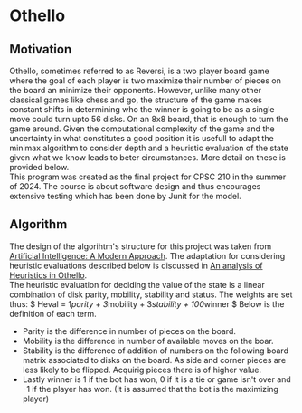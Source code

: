 # Othello

## Motivation
Othello, sometimes referred to as Reversi, is a two player board game where the goal of each player is two maximize their number of pieces on the board an minimize their opponents. However, unlike many other classical games like chess and go, the structure of the game makes constant shifts in determining who the winner is going to be as a single move could turn upto 56 disks. On an 8x8 board, that is enough to turn the game around. Given the computational complexity of the game and the uncertainty in what constitutes a good position it is usefull to adapt the minimax algorithm to consider depth and a heuristic evaluation of the state given what we know leads to beter circumstances. More detail on these is provided below. <br /> 
This program was created as the final project for CPSC 210 in the summer of 2024. The course is about software design and thus encourages extensive testing which has been done by Junit for the model.

## Algorithm
The design of the algorihtm's structure for this project was taken from <a href="https://people.engr.tamu.edu/guni/csce421/files/AI_Russell_Norvig.pdf"> Artificial Intelligence: A Modern Approach</a>. The adaptation for considering heuristic evaluations described below is discussed in <a href="https://courses.cs.washington.edu/courses/cse573/04au/Project/mini1/RUSSIA/Final_Paper.pdf"> An analysis of Heuristics in Othello</a>. <br />
The heuristic evaluation for deciding the value of the state is a linear combination of disk parity, mobility, stability and status. The weights are set thus:
$ Heval = 1*parity + 3*mobility + 3*stability + 100*winner $
Below is the definition of each term.
- Parity is the difference in number of pieces on the board.
- Mobility is the difference in number of available moves on the boar.
- Stability is the difference of addition of numbers on the following board matrix associated to disks on the board. As side and corner pieces are less likely to be flipped. Acquirig pieces there is of higher value.
- Lastly winner is 1 if the bot has won, 0 if it is a tie or game isn't over and -1 if the player has won. (It is assumed that the bot is the maximizing player)


